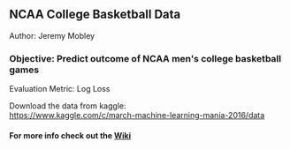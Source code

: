 ## NCAA College Basketball Data ##

Author: Jeremy Mobley

### Objective: Predict outcome of NCAA men's college basketball games

Evaluation Metric: Log Loss

Download the data from kaggle:  
https://www.kaggle.com/c/march-machine-learning-mania-2016/data

#### For more info check out the [Wiki](https://github.com/jeremypmobley/cbb_data/wiki)


